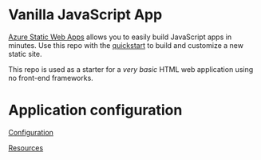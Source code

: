 # Vanilla JavaScript App


[Azure Static Web Apps](https://docs.microsoft.com/azure/static-web-apps/overview) allows you to easily build JavaScript apps in minutes. Use this repo with the [quickstart](https://docs.microsoft.com/azure/static-web-apps/getting-started?tabs=vanilla-javascript) to build and customize a new static site.

This repo is used as a starter for a _very basic_ HTML web application using no front-end frameworks.

# Application configuration
[Configuration](https://docs.microsoft.com/en-us/azure/static-web-apps/configuration)

[Resources](https://github.com/staticwebdev/awesome-azure-static-web-apps)